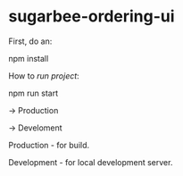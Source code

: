 # sugarbee-ordering-ui

First, do an:

npm install 


How to *run project*:

npm run start

-> Production

-> Develoment


Production - for build.

Development - for local development server.

